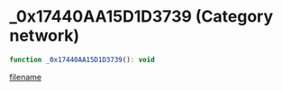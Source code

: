 # _0x17440AA15D1D3739 (Category network)

```js
function _0x17440AA15D1D3739(): void
```

[filename](_0x17440AA15D1D3739_m.md ':include')